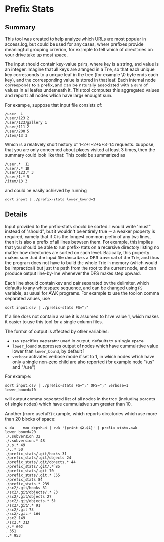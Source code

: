 Prefix Stats
============

Summary
-------
This tool was created to help analyze which URLs are most popular in access.log, but could be used for any cases, 
where prefixes provide meaningfull grouping criterion, for example to tell which of directories on your drive take up most space.

The input should contain key-value pairs, where key is a string, and value is an integer.
Imagine that all keys are aranged in a Trie, so that each unique key corresponds to a unique leaf in the tree 
(for example \0 byte ends each key), and the corresponding value is stored in that leaf.
Each internal node corresponds to a prefix, and can be naturally associated with a sum of values in all leafes underneath it.
This tool computes this aggregated values and reports all nodes which have large enought sum.

For example, suppose that input file consists of:

    /user  1
    /user/123 2
    /user/123/gallery 1
    /user/111 2
    /user/200 5
    /item/13 3

Which is a relatively short history of 1+2+1+2+5+3=14 requests. Suppose, that you are only concerned about places visited at least 3 times, then the summary could look like that:
This could be summarized as

    /user.*  11
    /user/.* 10
    /user/123.* 3
    /user/1.* 5
    /item/13 3

and could be easily achieved by running 

    sort input | ./prefix-stats lower_bound=2 

Details
-------
Input provided to the prefix-stats should be sorted. I would write "must" instead of "should", but it wouldn't be entirely true -- 
a weaker property is required, namely that if X is the longest common prefix of any two lines, then it is also a prefix of all lines between them.
For example, this implies that you should be able to run prefix-stats on a recursive directory listing no matter how directories are sorted on each level.
Basically, this property makes sure that the input file describes a DFS traversal of the Trie, and thus the program does not have to
build the whole Trie in memory (which would be impractical) but just the path from the root to the current node, and can produce output
line-by-line whenever the DFS makes step upward.

Each line should contain key and pair separated by the delimiter, which defaults to any whitespace sequence, and can be changed using `FS` variable, 
as usual for AWK programs. For example to use the tool on comma separated values, use 

    sort input.csv | ./prefix-stats FS=";"

If a line does not contain a value it is assumed to have value 1, which makes it easier to use this tool for a single column files.

The format of output is affected by other variables:
* `IFS` specifies separator used in output, defaults to a single space
* `lower_bound` suppresses output of nodes which have cummulative value lower than `lower_bound`, by default 1
* `verbose` activates verbose mode if set to 1, in which nodes which have only a single non-zero child are also reported (for example node "/us" and "/use")

For example:
    
    sort input.csv | ./prefix-stats FS=";' OFS=";" verbose=1 lower_bound=10

will output comma separated list of all nodes in the tree (including parents of single nodes) which have cummulative sum greater than 10.

Another (more useful?) example, which reports directories which use more than 20 blocks of space:

    $ du  --max-depth=4 | awk '{print $2,$1}' | prefix-stats.awk lower_bound=20
    ./.subversion 32
    ./.subversion.* 48
    ./.s.* 49
    ./..* 50
    ./prefix_stats/.git/hooks 31
    ./prefix_stats/.git/objects 24
    ./prefix_stats/.git/objects.* 44
    ./prefix_stats/.git/.* 85
    ./prefix_stats/.git 70
    ./prefix_stats/.git.* 155
    ./prefix_stats 84
    ./prefix_stats.* 239
    ./sc2/.git/hooks 31
    ./sc2/.git/objects/.* 23
    ./sc2/.git/objects 27
    ./sc2/.git/objects.* 50
    ./sc2/.git/.* 91
    ./sc2/.git 73
    ./sc2/.git.* 164
    ./sc2 149
    ./sc2.* 313
    ./.* 602
    . 351
    ..* 953

